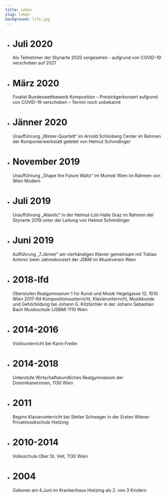 ```yaml
---
title: Leben
slug: leben
background: life.jpg
---
```



-	# Juli 2020
	Als Teilnehmer der Styriarte 2020 vorgesehen - aufgrund von COVID-19 verschoben auf 2021

-	# März 2020
	Finalist Bundeswettbewerb Komposition – Preisträgerkonzert aufgrund von COVID-19 verschoben – Termin noch unbekannt

-	# Jänner 2020
	Uraufführung „Winter-Quartett“ im Arnold Schönberg Center im Rahmen der Komponierwerkstatt geleitet von Helmut Schmidinger

-	# November 2019
	Uraufführung „Shape the Future Waltz“ im Mumok Wien im Rahmen von Wien Modern

- # Juli 2019
	Uraufführung „Atlantic“ in der Helmut-List-Halle Graz im Rahmen der Styriarte 2019 unter der Leitung von Helmut Schmidinger

-	# Juni 2019
	Aufführung „7.Jänner“ am vierhändigen Klavier gemeinsam mit Tobias Antonic beim Jahreskonzert der JSBM im Musikverein Wien

-	# 2018-lfd
	Oberstufen Realgymnasium 1 für Kunst und Musik Hegelgasse 12, 1010 Wien 2017-lfd Kompositionsunterricht, Klavierunterricht, Musikkunde und Gehörbildung bei Johann G. Kitzbichler in der Johann Sebastian Bach Musikschule (JSBM) 1110 Wien

-	# 2014-2016
	Violinunterricht bei Karin Freiler

-	# 2014-2018
	Unterstufe Wirtschaftskundliches Realgymnasium der Dominikanerinnen, 1130 Wien

-	# 2011
	Beginn Klavierunterricht bei Stefan Schwager in der Ersten Wiener Privatmusikschule Hietzing

-	# 2010-2014
	Volksschule Ober St. Veit, 1130 Wien

-	# 2004
	Geboren am 4.Juni im Krankenhaus Hietzing als 2. von 3 Kindern
